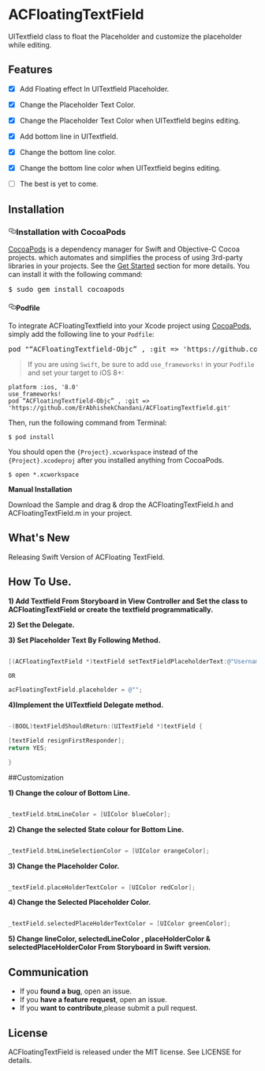 # ACFloatingTextField

UITextfield class to float the Placeholder and customize the placeholder while editing.

## Features

- [x] Add Floating effect In UITextfield Placeholder.
- [x] Change the Placeholder Text Color.
- [x] Change the Placeholder Text Color when UITextfield begins editing.
- [x] Add bottom line in UITextfield.
- [x] Change the bottom line color.
- [x] Change the bottom line color when UITextfield begins editing.
- [ ] The best is yet to come.


## Installation

<h3><a id="user-content-installation-with-cocoapods" class="anchor" href="#installation-with-cocoapods" aria-hidden="true"><svg aria-hidden="true" class="octicon octicon-link" height="16" version="1.1" viewBox="0 0 16 16" width="16"><path d="M4 9h1v1H4c-1.5 0-3-1.69-3-3.5S2.55 3 4 3h4c1.45 0 3 1.69 3 3.5 0 1.41-.91 2.72-2 3.25V8.59c.58-.45 1-1.27 1-2.09C10 5.22 8.98 4 8 4H4c-.98 0-2 1.22-2 2.5S3 9 4 9zm9-3h-1v1h1c1 0 2 1.22 2 2.5S13.98 12 13 12H9c-.98 0-2-1.22-2-2.5 0-.83.42-1.64 1-2.09V6.25c-1.09.53-2 1.84-2 3.25C6 11.31 7.55 13 9 13h4c1.45 0 3-1.69 3-3.5S14.5 6 13 6z"></path></svg></a>Installation with CocoaPods</h3>

<p><a href="http://cocoapods.org">CocoaPods</a> is a dependency manager for Swift and Objective-C Cocoa projects.
which automates and simplifies the process of using 3rd-party libraries in your projects.
See the <a href="https://cocoapods.org/#get_started">Get Started</a> section for more details.
You can install it with the following command:</p>

<div class="highlight highlight-source-shell"><pre>$ sudo gem install cocoapods</pre></div>

<h4><a id="user-content-podfile" class="anchor" href="#podfile" aria-hidden="true"><svg aria-hidden="true" class="octicon octicon-link" height="16" version="1.1" viewBox="0 0 16 16" width="16"><path d="M4 9h1v1H4c-1.5 0-3-1.69-3-3.5S2.55 3 4 3h4c1.45 0 3 1.69 3 3.5 0 1.41-.91 2.72-2 3.25V8.59c.58-.45 1-1.27 1-2.09C10 5.22 8.98 4 8 4H4c-.98 0-2 1.22-2 2.5S3 9 4 9zm9-3h-1v1h1c1 0 2 1.22 2 2.5S13.98 12 13 12H9c-.98 0-2-1.22-2-2.5 0-.83.42-1.64 1-2.09V6.25c-1.09.53-2 1.84-2 3.25C6 11.31 7.55 13 9 13h4c1.45 0 3-1.69 3-3.5S14.5 6 13 6z"></path></svg></a>Podfile</h4>

<p>To integrate ACFloatingTextfield into your Xcode project using <a href="http://cocoapods.org">CocoaPods</a>, simply add the following line to your <code>Podfile</code>:</p>

<div class="highlight highlight-source-ruby"><pre>pod <span class="pl-s"><span class="pl-pds">"</span>“ACFloatingTextfield-Objc” , :git => 'https://github.com/ErAbhishekChandani/ACFloatingTextfield.git'<span class="pl-pds">"</span></span></pre></div>

<blockquote>
<p>If you are using <code>Swift</code>, be sure to add <code>use_frameworks!</code> in your <code>Podfile</code> and set your target to iOS 8+:</p>
</blockquote>

<pre><code>platform :ios, '8.0'
use_frameworks!
pod “ACFloatingTextfield-Objc” , :git => 'https://github.com/ErAbhishekChandani/ACFloatingTextfield.git'
</code></pre>

<p>Then, run the following command from Terminal:</p>

<pre><code>$ pod install
</code></pre>

<p>You should open the <code>{Project}.xcworkspace</code> instead of the <code>{Project}.xcodeproj</code> after you installed anything from CocoaPods.</p>

<pre><code>$ open *.xcworkspace 
</code></pre>

**Manual Installation**

Download the Sample and drag & drop the ACFloatingTextField.h and ACFloatingTextField.m in your project.

## What's New

Releasing Swift Version of ACFloating TextField.

## How To Use.

**1) Add Textfield From Storyboard in View Controller and Set the class to ACFloatingTextField or create the textfield programmatically.**

**2) Set the Delegate.**

**3) Set Placeholder Text By Following Method.**

```objective-c

[(ACFloatingTextField *)textField setTextFieldPlaceholderText:@"Username"];

OR

acFloatingTextField.placeholder = @"";

```

**4)Implement the UITextfield Delegate method.**

```objective-c

-(BOOL)textFieldShouldReturn:(UITextField *)textField {

[textField resignFirstResponder];
return YES;

}

```

##Customization

**1) Change the colour of Bottom Line.** 

```objective-c

_textField.btmLineColor = [UIColor blueColor];

```

**2) Change the selected State colour for Bottom Line.**

```objective-c

_textField.btmLineSelectionColor = [UIColor orangeColor];

```

**3) Change the Placeholder Color.**

```objective-c

_textField.placeHolderTextColor = [UIColor redColor];

```

**4) Change the Selected Placeholder Color.**

```objective-c

_textField.selectedPlaceHolderTextColor = [UIColor greenColor];

```

**5) Change lineColor, selectedLineColor , placeHolderColor & selectedPlaceHolderColor From Storyboard in Swift version.**

## Communication

- If you **found a bug**, open an issue.
- If you **have a feature request**, open an issue.
- If you **want to contribute**,please submit a pull request.

## License

ACFloatingTextField is released under the MIT license. See LICENSE for details.
